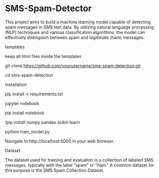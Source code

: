 # SMS-Spam-Detector

This project aims to build a machine learning model capable of detecting spam messages in SMS text data. By utilizing natural language processing (NLP) techniques and various classification algorithms, the model can effectively distinguish between spam and legitimate (ham) messages.


templates 

keep all html files inside the templates


git clone https://github.com/yourusername/sms-spam-detection.git

cd sms-spam-detection

Installation

pip install -r requirements.txt

jupyter notebook

pip install notebook

!pip install numpy pandas scikit-learn

python train_model.py

Navigate to http://localhost:5000 in your web browser.

Dataset

The dataset used for training and evaluation is a collection of labeled SMS messages, typically with the label "spam" or "ham." A common dataset for this purpose is the SMS Spam Collection Dataset.
